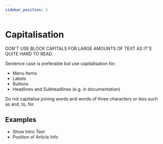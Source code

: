```yaml
---
sidebar_position: 3
---
```


Capitalisation
==============

DON'T USE BLOCK CAPITALS FOR LARGE AMOUNTS OF TEXT AS IT'S QUITE HARD TO READ.

Sentence case is preferable but use capitalisation for:

* Menu Items
* Labels
* Buttons
* Headlines and Subheadlines (e.g. in documentation)

Do not capitalise joining words and words of three characters or less such as and, to, for.

## Examples
* Show Intro Text
* Position of Article Info
